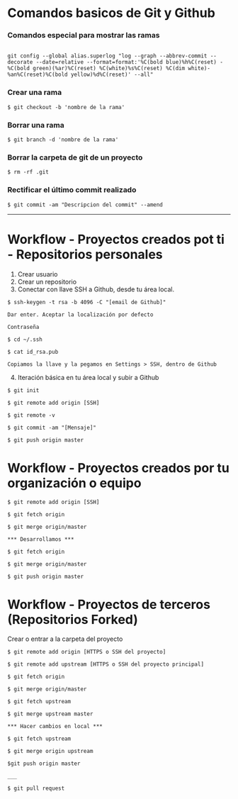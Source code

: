 # Comandos basicos de Git y Github 

### Comandos especial para mostrar las ramas

~~~

git config --global alias.superlog "log --graph --abbrev-commit --decorate --date=relative --format=format:'%C(bold blue)%h%C(reset) - %C(bold green)(%ar)%C(reset) %C(white)%s%C(reset) %C(dim white)- %an%C(reset)%C(bold yellow)%d%C(reset)' --all"

~~~

### Crear una rama

~~~
$ git checkout -b 'nombre de la rama'
~~~

### Borrar una rama

~~~
$ git branch -d 'nombre de la rama'
~~~

### Borrar la carpeta de git de un proyecto

~~~
$ rm -rf .git
~~~

### Rectificar el último commit realizado

~~~
$ git commit -am "Descripcion del commit" --amend
~~~


____

# Workflow - Proyectos creados pot ti - Repositorios personales

1. Crear usuario 
2. Crear un repositorio
3. Conectar con llave SSH a Github, desde tu área local.

~~~
$ ssh-keygen -t rsa -b 4096 -C "[email de Github]"

Dar enter. Aceptar la localización por defecto

Contraseña

$ cd ~/.ssh

$ cat id_rsa.pub

Copiamos la llave y la pegamos en Settings > SSH, dentro de Github
~~~

4. Iteración básica en tu área local y subir a Github
~~~
$ git init

$ git remote add origin [SSH]

$ git remote -v

$ git commit -am "[Mensaje]"

$ git push origin master
~~~

# Workflow - Proyectos creados por tu organización o equipo

~~~
$ git remote add origin [SSH]

$ git fetch origin 

$ git merge origin/master

*** Desarrollamos ***

$ git fetch origin 

$ git merge origin/master

$ git push origin master
~~~

# Workflow - Proyectos de terceros (Repositorios Forked)

Crear o entrar a la carpeta del proyecto

~~~
$ git remote add origin [HTTPS o SSH del proyecto]

$ git remote add upstream [HTTPS o SSH del proyecto principal]

$ git fetch origin

$ git merge origin/master

$ git fetch upstream

$ git merge upstream master

*** Hacer cambios en local ***

$ git fetch upstream

$ git merge origin upstream

$git push origin master

___

$ git pull request
~~~
